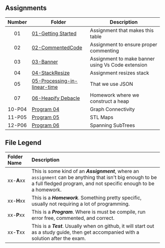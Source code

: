 ## Assignments

| Number | Folder | Description |
| :----: | ------ | ----------- |
| 01     |[01-Getting Started](Assignments/)|Assignment that makes this table|
| 02     |[02-CommentedCode](https://github.com/JoachimIsaac/3013-ALG-Isaac/tree/master/3013-ALG-Isaac/Assignments/02-CommentedCode)|Assignment to ensure proper commenting|
| 03     |[03-Banner](https://github.com/JoachimIsaac/3013-ALG-Isaac/tree/master/3013-ALG-Isaac/Assignments/03-BannerPage)|Assignment to make banner using Vs Code extension|
| 04     |[04-StackResize](https://github.com/JoachimIsaac/3013-ALG-Isaac/tree/master/3013-ALG-Isaac/Assignments/04-StackResize)|Assignment resizes stack|
| 05     |[05-Processing-in-linear-time](https://github.com/JoachimIsaac/3013-ALG-Isaac/tree/master/3013-ALG-Isaac/Assignments/05-Processing-in-Linear-Time)|That we use JSON|
| 07     |[06-Heapify Debacle](https://github.com/JoachimIsaac/3013-ALG-Isaac/tree/master/3013-ALG-Isaac/Assignments/07-H02-MinHeapConstruction)|Homework where we construct a heap|
| 10-P04 |[Program 04](https://github.com/JoachimIsaac/3013-ALG-Isaac/blob/master/3013-ALG-Isaac/Assignments/459/main.cpp)|Graph Connectivity|
| 11-P05 |[Program 05](https://github.com/JoachimIsaac/3013-ALG-Isaac/tree/master/3013-ALG-Isaac/Assignments/484)|STL Maps|
| 12-P06 |[Program 06](https://github.com/JoachimIsaac/3013-ALG-Isaac/tree/master/3013-ALG-Isaac/Assignments/11597%20)|Spanning SubTrees|



## File Legend

| Folder Name | Description |
|:-----------|:-------------|
|xx-**A**xx | This is some kind of an ***Assignment***, where an `assignment` can be anything that isn't big enough to be a full fledged program, and not specific enough to be a homework. |
|xx-**H**xx | This is a ***Homework***. Something pretty specific, usually not requiring a lot of programming. |
|xx-**P**xx | This is a ***Program***. Where is must be compile, run error free, commented, and correct. |
|xx-**T**xx | This is a ***Test***. Usually when on github, it will start out as a study guide, then get accompanied with a solution after the exam. |
